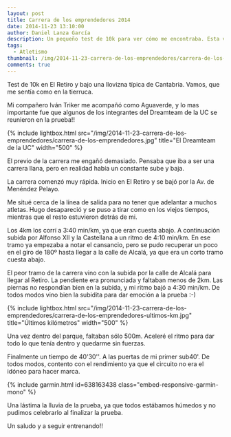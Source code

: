 ```yaml
---
layout: post
title: Carrera de los emprendedores 2014
date: 2014-11-23 13:10:00
author: Daniel Lanza García
description: Un pequeño test de 10k para ver cómo me encontraba. Esta vez me acompañaban algunos viejos integrantes del DreamTeam de la UC.
tags:
  - Atletismo
thumbnail: /img/2014-11-23-carrera-de-los-emprendedores/carrera-de-los-emprendedores.jpg
comments: true
---
```


Test de 10k en El Retiro y bajo una llovizna típica de Cantabria. Vamos, que me sentía como en la tierruca.

Mi compañero Iván Triker me acompañó como Aguaverde, y lo mas importante fue que algunos de los integrantes del Dreamteam de la UC se reunieron en la prueba!!

{% include lightbox.html src="/img/2014-11-23-carrera-de-los-emprendedores/carrera-de-los-emprendedores.jpg" title="El Dreamteam de la UC" width="500" %}

El previo de la carrera me engañó demasiado. Pensaba que iba a ser una carrera llana, pero en realidad había un constante sube y baja.

La carrera comenzó muy rápida. Inicio en El Retiro y se bajó por la Av. de Menéndez Pelayo.

Me situé cerca de la línea de salida para no tener que adelantar a muchos atletas. Hugo desapareció y se puso a tirar como en los viejos tiempos, mientras que el resto estuvieron detrás de mi.

Los 4km los corrí a 3:40 min/km, ya que eran cuesta abajo. A continuación subida por Alfonso XII y la Castellana a un ritmo de 4:10 min/km. En ese tramo ya empezaba a notar el cansancio, pero se pudo recuperar un poco en el giro de 180º hasta llegar a la calle de Alcalá, ya que era un corto tramo cuesta abajo.

El peor tramo de la carrera vino con la subida por la calle de Alcalá para llegar al Retiro. La pendiente era pronunciada y faltaban menos de 2km. Las piernas no respondían bien en la subida, y mi ritmo bajó a 4:30 min/km. De todos modos vino bien la subidita para dar emoción a la prueba :-)

{% include lightbox.html src="/img/2014-11-23-carrera-de-los-emprendedores/carrera-de-los-emprendedores-ultimos-km.jpg" title="Últimos kilómetros" width="500" %}

Una vez dentro del parque, faltaban sólo 500m. Aceleré el ritmo para dar todo lo que tenía dentro y quedarme sin fuerzas.

Finalmente un tiempo de 40'30''. A las puertas de mi primer sub40'. De todos modos, contento con el rendimiento ya que el circuito no era el idóneo para hacer marca.

{% include garmin.html id=638163438 class="embed-responsive-garmin-mono" %}

Una lástima la lluvia de la prueba, ya que todos estábamos húmedos y no pudimos celebrarlo al finalizar la prueba.

Un saludo y a seguir entrenando!!
